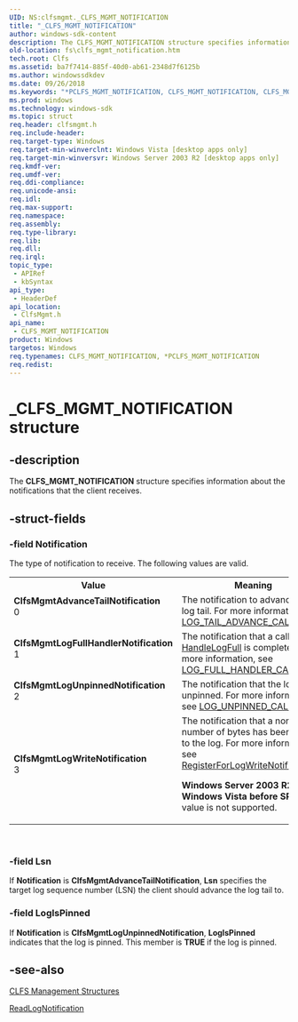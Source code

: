 ```yaml
---
UID: NS:clfsmgmt._CLFS_MGMT_NOTIFICATION
title: "_CLFS_MGMT_NOTIFICATION"
author: windows-sdk-content
description: The CLFS_MGMT_NOTIFICATION structure specifies information about the notifications that the client receives.
old-location: fs\clfs_mgmt_notification.htm
tech.root: Clfs
ms.assetid: ba7f7414-885f-40d0-ab61-2348d7f6125b
ms.author: windowssdkdev
ms.date: 09/26/2018
ms.keywords: "*PCLFS_MGMT_NOTIFICATION, CLFS_MGMT_NOTIFICATION, CLFS_MGMT_NOTIFICATION structure [Files], CLFS_MGMT_NOTIFICATION_TYPE, ClfsMgmtAdvanceTailNotification, ClfsMgmtLogFullHandlerNotification, ClfsMgmtLogUnpinnedNotification, ClfsMgmtLogWriteNotification, PCLFS_MGMT_NOTIFICATION, PCLFS_MGMT_NOTIFICATION structure pointer [Files], _CLFS_MGMT_NOTIFICATION, clfsmgmt/CLFS_MGMT_NOTIFICATION, clfsmgmt/PCLFS_MGMT_NOTIFICATION, fs.clfs_mgmt_notification"
ms.prod: windows
ms.technology: windows-sdk
ms.topic: struct
req.header: clfsmgmt.h
req.include-header: 
req.target-type: Windows
req.target-min-winverclnt: Windows Vista [desktop apps only]
req.target-min-winversvr: Windows Server 2003 R2 [desktop apps only]
req.kmdf-ver: 
req.umdf-ver: 
req.ddi-compliance: 
req.unicode-ansi: 
req.idl: 
req.max-support: 
req.namespace: 
req.assembly: 
req.type-library: 
req.lib: 
req.dll: 
req.irql: 
topic_type:
 - APIRef
 - kbSyntax
api_type:
 - HeaderDef
api_location:
 - ClfsMgmt.h
api_name:
 - CLFS_MGMT_NOTIFICATION
product: Windows
targetos: Windows
req.typenames: CLFS_MGMT_NOTIFICATION, *PCLFS_MGMT_NOTIFICATION
req.redist: 
---
```


# _CLFS_MGMT_NOTIFICATION structure


## -description


The <b>CLFS_MGMT_NOTIFICATION</b> structure 
    specifies information about the notifications that the client receives.


## -struct-fields




### -field Notification


The type of notification to receive.  The following  values are valid.



<table>
<tr>
<th>Value</th>
<th>Meaning</th>
</tr>
<tr>
<td width="40%"><a id="ClfsMgmtAdvanceTailNotification"></a><a id="clfsmgmtadvancetailnotification"></a><a id="CLFSMGMTADVANCETAILNOTIFICATION"></a><dl>
<dt><b>ClfsMgmtAdvanceTailNotification</b></dt>
<dt>0</dt>
</dl>
</td>
<td width="60%">
 The notification to advance the log tail. For more information, see 
        <a href="https://msdn.microsoft.com/en-us/library/Bb540390(v=VS.85).aspx">LOG_TAIL_ADVANCE_CALLBACK</a>.

</td>
</tr>
<tr>
<td width="40%"><a id="ClfsMgmtLogFullHandlerNotification"></a><a id="clfsmgmtlogfullhandlernotification"></a><a id="CLFSMGMTLOGFULLHANDLERNOTIFICATION"></a><dl>
<dt><b>ClfsMgmtLogFullHandlerNotification</b></dt>
<dt>1</dt>
</dl>
</td>
<td width="60%">
The notification that a  call to <a href="https://msdn.microsoft.com/en-us/library/Bb540382(v=VS.85).aspx">HandleLogFull</a> is 
        complete. For more information, see 
        <a href="https://msdn.microsoft.com/en-us/library/Bb540386(v=VS.85).aspx">LOG_FULL_HANDLER_CALLBACK</a>.

</td>
</tr>
<tr>
<td width="40%"><a id="ClfsMgmtLogUnpinnedNotification"></a><a id="clfsmgmtlogunpinnednotification"></a><a id="CLFSMGMTLOGUNPINNEDNOTIFICATION"></a><dl>
<dt><b>ClfsMgmtLogUnpinnedNotification</b></dt>
<dt>2</dt>
</dl>
</td>
<td width="60%">
The notification that the log is unpinned. For more information, see 
        <a href="https://msdn.microsoft.com/en-us/library/Bb540392(v=VS.85).aspx">LOG_UNPINNED_CALLBACK</a>.

</td>
</tr>
<tr>
<td width="40%"><a id="ClfsMgmtLogWriteNotification"></a><a id="clfsmgmtlogwritenotification"></a><a id="CLFSMGMTLOGWRITENOTIFICATION"></a><dl>
<dt><b>ClfsMgmtLogWriteNotification</b></dt>
<dt>3</dt>
</dl>
</td>
<td width="60%">
The notification that a nonzero number of bytes has been written to the log. For more information, see 
        <a href="https://msdn.microsoft.com/08e197af-d88e-46dd-b862-66eb0ab27551">RegisterForLogWriteNotification</a>.
        

<b>Windows Server 2003 R2 and Windows Vista before SP1:  </b>This value is not supported.

</td>
</tr>
</table>
 


### -field Lsn

 If <b>Notification</b> is <b>ClfsMgmtAdvanceTailNotification</b>, 
      <b>Lsn</b> specifies the target log sequence number (LSN) the client should advance the log 
      tail to.


### -field LogIsPinned

If <b>Notification</b> is <b>ClfsMgmtLogUnpinnedNotification</b>, 
      <b>LogIsPinned</b> indicates  that the log is pinned. This member is 
      <b>TRUE</b> if the log is pinned.


## -see-also




<a href="https://msdn.microsoft.com/49304633-6f29-41ee-a3e1-06f884551de6">CLFS Management Structures</a>



<a href="https://msdn.microsoft.com/08931011-511b-471b-9a4a-ebc96e963c51">ReadLogNotification</a>
 

 

